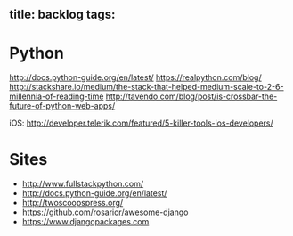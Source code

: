 title: backlog
tags:
---

# Python
<http://docs.python-guide.org/en/latest/>
<https://realpython.com/blog/>
<http://stackshare.io/medium/the-stack-that-helped-medium-scale-to-2-6-millennia-of-reading-time>
<http://tavendo.com/blog/post/is-crossbar-the-future-of-python-web-apps/>

iOS:
<http://developer.telerik.com/featured/5-killer-tools-ios-developers/>


# Sites

- <http://www.fullstackpython.com/>
- <http://docs.python-guide.org/en/latest/>
- <http://twoscoopspress.org/>
- <https://github.com/rosarior/awesome-django>
- <https://www.djangopackages.com>

